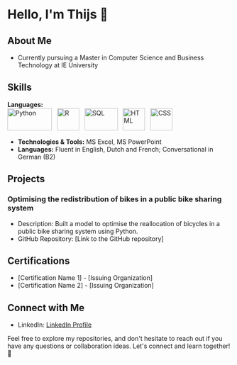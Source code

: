 # Hello, I'm Thijs 👋

## About Me

- Currently pursuing a Master in Computer Science and Business Technology at IE University

## Skills

**Languages:**  
  <img src="https://www.python.org/static/community_logos/python-logo-master-v3-TM.png" alt="Python" width="100" height="50"> &nbsp;
  <img src="https://www.r-project.org/logo/Rlogo.png" alt="R" width="50" height="50"> &nbsp;
  <img src="https://upload.wikimedia.org/wikipedia/commons/8/87/Sql_data_base_with_logo.png" alt="SQL" width="75" height="50"> &nbsp;
  <img src="https://www.w3.org/html/logo/downloads/HTML5_1Color_Black.png" alt="HTML" width="50" height="50"> &nbsp;
  <img src="https://upload.wikimedia.org/wikipedia/commons/d/d5/CSS3_logo_and_wordmark.svg" alt="CSS" width="50" height="50">

- **Technologies & Tools:** MS Excel, MS PowerPoint
- **Languages:** Fluent in English, Dutch and French; Conversational in German (B2)

## Projects

### Optimising the redistribution of bikes in a public bike sharing system
- Description: Built a model to optimise the reallocation of bicycles in a public bike sharing system using Python.
- GitHub Repository: [Link to the GitHub repository]

## Certifications

- [Certification Name 1] - [Issuing Organization]
- [Certification Name 2] - [Issuing Organization]

## Connect with Me

- LinkedIn: [LinkedIn Profile](https://www.linkedin.com/in/matthijskeereweer/)

Feel free to explore my repositories, and don't hesitate to reach out if you have any questions or collaboration ideas. Let's connect and learn together! 🚀
